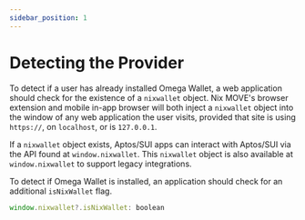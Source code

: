 ```yaml
---
sidebar_position: 1
---
```


# Detecting the Provider

To detect if a user has already installed Omega Wallet, a web application should check for the existence of a `nixwallet` object. Nix MOVE's browser extension and mobile in-app browser will both inject a `nixwallet` object into the window of any web application the user visits, provided that site is using `https://`, on `localhost`, or is `127.0.0.1`.

If a `nixwallet` object exists, Aptos/SUI apps can interact with Aptos/SUI via the API found at `window.nixwallet`. This `nixwallet` object is also available at `window.nixwallet` to support legacy integrations.

To detect if Omega Wallet is installed, an application should check for an additional `isNixWallet` flag.

```javascript
window.nixwallet?.isNixWallet: boolean
```

